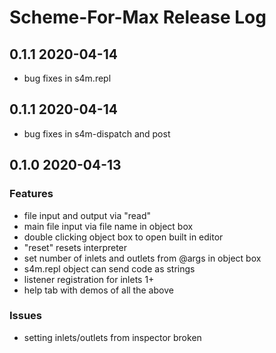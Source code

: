 # Scheme-For-Max Release Log

## 0.1.1 2020-04-14
- bug fixes in s4m.repl

## 0.1.1 2020-04-14
- bug fixes in s4m-dispatch and post

## 0.1.0 2020-04-13

### Features
* file input and output via "read"
* main file input via file name in object box
* double clicking object box to open built in editor
* "reset" resets interpreter
* set number of inlets and outlets from @args in object box
* s4m.repl object can send code as strings
* listener registration for inlets 1+
* help tab with demos of all the above

### Issues
* setting inlets/outlets from inspector broken

